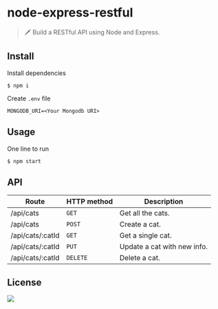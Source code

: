 # node-express-restful

> 🗡️ Build a RESTful API using Node and Express.

## Install

Install dependencies
```
$ npm i
```
Create `.env` file
```
MONGODB_URI=<Your Mongodb URI>
```

## Usage

One line to run
```
$ npm start
```

## API

| Route            | HTTP method | Description                 |
|------------------|-------------|-----------------------------|
| /api/cats        | `GET`       | Get all the cats.           |
| /api/cats        | `POST`      | Create a cat.               |
| /api/cats/:catId | `GET`       | Get a single cat.           |
| /api/cats/:catId | `PUT`       | Update a cat with new info. |
| /api/cats/:catId | `DELETE`    | Delete a cat.               |

## License

![](https://img.shields.io/github/license/cuongw/node-express-restful.svg?style=flat-square)

